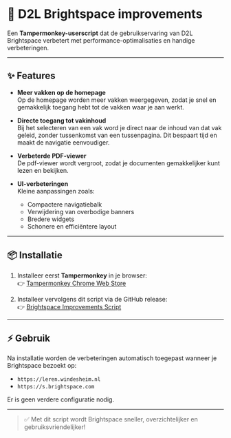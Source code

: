 # 🌟 D2L Brightspace improvements

Een **Tampermonkey-userscript** dat de gebruikservaring van D2L Brightspace verbetert met performance-optimalisaties en handige verbeteringen.

---

## ✨ Features

- **Meer vakken op de homepage**  
  Op de homepage worden meer vakken weergegeven, zodat je snel en gemakkelijk toegang hebt tot de vakken waar je aan werkt.

- **Directe toegang tot vakinhoud**  
  Bij het selecteren van een vak word je direct naar de inhoud van dat vak geleid, zonder tussenkomst van een tussenpagina. Dit bespaart tijd en maakt de navigatie eenvoudiger.

- **Verbeterde PDF-viewer**  
  De pdf-viewer wordt vergroot, zodat je documenten gemakkelijker kunt lezen en bekijken.

- **UI-verbeteringen**  
  Kleine aanpassingen zoals:
  - Compactere navigatiebalk  
  - Verwijdering van overbodige banners  
  - Bredere widgets  
  - Schonere en efficiëntere layout  

---

## 📦 Installatie

1. Installeer eerst **Tampermonkey** in je browser:  
   👉 [Tampermonkey Chrome Web Store](https://chrome.google.com/webstore/detail/tampermonkey/dhdgffkkebhmkfjojejmpbldmpobfkfo)

2. Installeer vervolgens dit script via de GitHub release:  
   👉 [Brightspace Improvements Script](https://github.com/GeneraalCoKayne/D2L-Brightspace-improvements/releases/download/0.0.1/D2L-Brightspace-improvements-0.0.1.user.js)

---

## ⚡ Gebruik

Na installatie worden de verbeteringen automatisch toegepast wanneer je Brightspace bezoekt op:

- `https://leren.windesheim.nl`
- `https://s.brightspace.com`

Er is geen verdere configuratie nodig.  

---

> ✅ Met dit script wordt Brightspace sneller, overzichtelijker en gebruiksvriendelijker!
